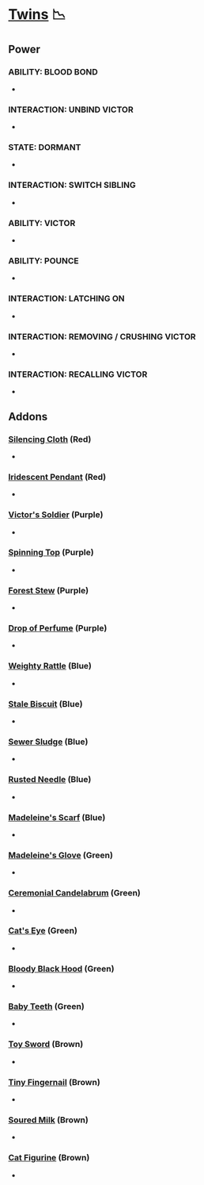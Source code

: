 # [Twins](<https://deadbydaylight.wiki.gg/wiki/Charlotte_%26_Victor_Deshayes>) 📉

## Power

### ABILITY: BLOOD BOND

-


### INTERACTION: UNBIND VICTOR

-


### STATE: DORMANT

-


### INTERACTION: SWITCH SIBLING

-


### ABILITY: VICTOR

-


### ABILITY: POUNCE

-


### INTERACTION: LATCHING ON

-


### INTERACTION: REMOVING / CRUSHING VICTOR

-


### INTERACTION: RECALLING VICTOR

-


## Addons

### [Silencing Cloth](<https://deadbydaylight.wiki.gg/wiki/Silencing_Cloth>) (Red)

-


### [Iridescent Pendant](<https://deadbydaylight.wiki.gg/wiki/Iridescent_Pendant>) (Red)

-


### [Victor's Soldier](<https://deadbydaylight.wiki.gg/wiki/Victor%27s_Soldier>) (Purple)

-


### [Spinning Top](<https://deadbydaylight.wiki.gg/wiki/Spinning_Top>) (Purple)

-


### [Forest Stew](<https://deadbydaylight.wiki.gg/wiki/Forest_Stew>) (Purple)

-


### [Drop of Perfume](<https://deadbydaylight.wiki.gg/wiki/Drop_of_Perfume>) (Purple)

-


### [Weighty Rattle](<https://deadbydaylight.wiki.gg/wiki/Weighty_Rattle>) (Blue)

-


### [Stale Biscuit](<https://deadbydaylight.wiki.gg/wiki/Stale_Biscuit>) (Blue)

-


### [Sewer Sludge](<https://deadbydaylight.wiki.gg/wiki/Sewer_Sludge>) (Blue)

-


### [Rusted Needle](<https://deadbydaylight.wiki.gg/wiki/Rusted_Needle>) (Blue)

-


### [Madeleine's Scarf](<https://deadbydaylight.wiki.gg/wiki/Madeleine%27s_Scarf>) (Blue)

-


### [Madeleine's Glove](<https://deadbydaylight.wiki.gg/wiki/Madeleine%27s_Glove>) (Green)

-


### [Ceremonial Candelabrum](<https://deadbydaylight.wiki.gg/wiki/Ceremonial_Candelabrum>) (Green)

-


### [Cat's Eye](<https://deadbydaylight.wiki.gg/wiki/Cat%27s_Eye>) (Green)

-


### [Bloody Black Hood](<https://deadbydaylight.wiki.gg/wiki/Bloody_Black_Hood>) (Green)

-


### [Baby Teeth](<https://deadbydaylight.wiki.gg/wiki/Baby_Teeth>) (Green)

-


### [Toy Sword](<https://deadbydaylight.wiki.gg/wiki/Toy_Sword>) (Brown)

-


### [Tiny Fingernail](<https://deadbydaylight.wiki.gg/wiki/Tiny_Fingernail>) (Brown)

-


### [Soured Milk](<https://deadbydaylight.wiki.gg/wiki/Soured_Milk>) (Brown)

-


### [Cat Figurine](<https://deadbydaylight.wiki.gg/wiki/Cat_Figurine>) (Brown)

-
